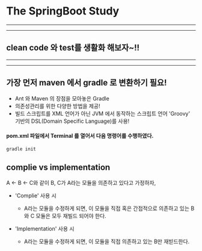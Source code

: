 # The SpringBoot Study
---
---
## clean code 와 test를 생활화 해보자~!!
---
---
## 가장 먼저 maven 에서 gradle 로 변환하기 필요!
- Ant 와 Maven 의 장점을 모아놓은 Gradle
- 의존성관리를 위한 다양한 방법을 제공!
- 빌드 스크립트를 XML 언어가 아닌 JVM 에서 동작하는 스크립트 언어 'Groovy' 기반의 DSL(Domain Specific Language)를 사용!


#### pom.xml 파일에서 Terminal 를 열어서 다음 명령어를 수행하였다.
```
gradle init
```


## complie vs implementation
A <- B <- C와 같이 B, C가 A라는 모듈을 의존하고 있다고 가정하자,

- 'Complie' 사용 시
  - A라는 모듈을 수정하게 되면, 이 모듈을 직접 혹은 간접적으로 의존하고 있는 B와 C 모듈은 모두 재빌드 되어야 한다.
    
- 'Implementation' 사용 시
  - A라는 모듈을 수정하게 되면, 이 모듈을 직접 의존하고 있는 B만 재빋드한다.
